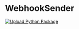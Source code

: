 # WebhookSender

[![Upload Python Package](https://github.com/SyncWide-Solutions/WebhookSender/actions/workflows/python-publish.yml/badge.svg)](https://github.com/SyncWide-Solutions/WebhookSender/actions/workflows/python-publish.yml)
